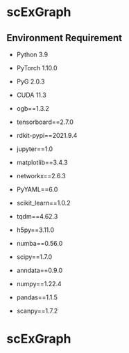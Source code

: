 # scExGraph

## Environment Requirement

* Python 3.9
* PyTorch 1.10.0 
* PyG 2.0.3 
* CUDA 11.3
* ogb==1.3.2
* tensorboard==2.7.0
* rdkit-pypi==2021.9.4
* jupyter==1.0
* matplotlib==3.4.3
* networkx==2.6.3
* PyYAML==6.0
* scikit_learn==1.0.2
* tqdm==4.62.3
* h5py==3.11.0
* numba==0.56.0

* scipy==1.7.0
* anndata==0.9.0
* numpy==1.22.4
* pandas==1.1.5
* scanpy==1.7.2


# scExGraph
